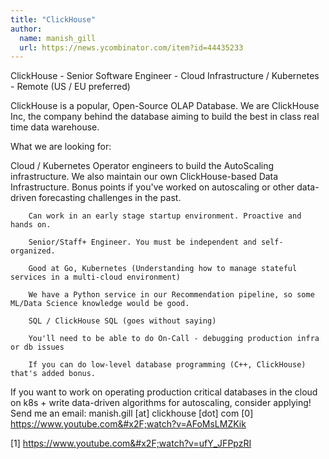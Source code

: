 ```yaml
---
title: "ClickHouse"
author:
  name: manish_gill
  url: https://news.ycombinator.com/item?id=44435233
---
```

ClickHouse - Senior Software Engineer - Cloud Infrastructure &#x2F; Kubernetes - Remote (US &#x2F; EU preferred)

ClickHouse is a popular, Open-Source OLAP Database. We are ClickHouse Inc, the company behind the database aiming to build the best in class real time data warehouse.

What we are looking for:

Cloud &#x2F; Kubernetes Operator engineers to build the AutoScaling infrastructure. We also maintain our own ClickHouse-based Data Infrastructure. Bonus points if you&#x27;ve worked on autoscaling or other data-driven forecasting challenges in the past.

<pre><code>    Can work in an early stage startup environment. Proactive and hands on.

    Senior&#x2F;Staff+ Engineer. You must be independent and self-organized.

    Good at Go, Kubernetes (Understanding how to manage stateful services in a multi-cloud environment)

    We have a Python service in our Recommendation pipeline, so some ML&#x2F;Data Science knowledge would be good.

    SQL &#x2F; ClickHouse SQL (goes without saying)

    You&#x27;ll need to be able to do On-Call - debugging production infra or db issues

    If you can do low-level database programming (C++, ClickHouse) that&#x27;s added bonus.</code></pre>
If you want to work on operating production critical databases in the cloud on k8s + write data-driven algorithms for autoscaling, consider applying! Send me an email: manish.gill [at] clickhouse [dot] com
[0] <a href="https:&#x2F;&#x2F;www.youtube.com&#x2F;watch?v=AFoMsLMZKik" rel="nofollow">https:&#x2F;&#x2F;www.youtube.com&#x2F;watch?v=AFoMsLMZKik</a>

[1] <a href="https:&#x2F;&#x2F;www.youtube.com&#x2F;watch?v=ufY_JFPpzRI" rel="nofollow">https:&#x2F;&#x2F;www.youtube.com&#x2F;watch?v=ufY_JFPpzRI</a>
<JobApplication />
